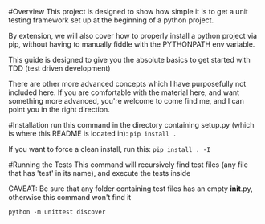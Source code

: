 #Overview
This project is designed to show how simple it is to get a unit testing framework
set up at the beginning of a python project.

By extension, we will also cover how to properly install a python project via pip, without having to manually fiddle with the PYTHONPATH env variable.

This guide is designed to give you the absolute basics to get started with TDD (test driven development)

There are other more advanced concepts which I have purposefully not included here. If you are comfortable with the material here, and want something more advanced, you're welcome to come find me, and I can point you in the right direction.


#Installation
run this command in the directory containing setup.py (which is where this README is located in):
`pip install .`

If you want to force a clean install, run this:
`pip install . -I`


#Running the Tests
This command will recursively find test files (any file that has 'test' in its name), and execute the tests inside

CAVEAT: Be sure that any folder containing test files has an empty __init__.py, otherwise this command won't find it

`python -m unittest discover`